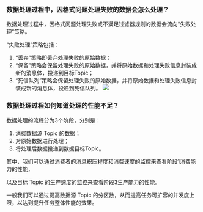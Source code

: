 ### 数据处理过程中，因格式问题处理失败的数据会怎么处理？

数据处理过程中，因格式问题处理失败或不满足过滤器规则的数据会流向“失败处理”策略。

“失败处理”策略包括：

1. “丢弃”策略即丢弃处理失败的原始数据；
2. “保留”策略会保留处理失败的原始数据，并将原始数据和处理失败信息封装成新的消息体，投递到目标Topic；
3. “死信队列”策略会保留处理失败的原始数据，并将原始数据和处理失败信息封装成新的消息体，投递到死信队列。
![](https://qcloudimg.tencent-cloud.cn/raw/b14cf0084f89299f189a13efb9c10b93.png)



### 数据处理过程如何知道处理的性能不足？

数据处理的流程分为3个阶段，分别是：

1. 消费数据源 Topic 的数据；
2. 对原始数据进行处理；
3. 将处理后数据投递到数据目标Topic。

其中，我们可以通过消费者的消息积压程度和消费速度的监控来查看阶段1消费能力的性能，

以及目标 Topic 的生产速度的监控来查看阶段3生产能力的性能。

一般我们可以通过提高数据源 Topic 的分区数，从而提高任务可扩容的并发度上限，以达到提升任务整体性能的效果。
